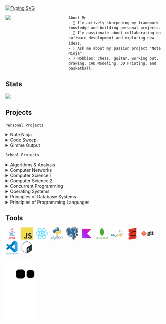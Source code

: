 <div id="Intro" align="left">
    <a href="https://git.io/typing-svg"><img src="https://readme-typing-svg.demolab.com?font=Lato&pause=1000&color=F7F7F7&background=302A2E00&center=false&width=435&lines=Hey+I'm+Chris!;Check+out+some+of+my+projects+below!+" alt="Typing SVG" /></a>
<div id="header" align="left">
        <img align="left" src="https://media.giphy.com/media/bcKmIWkUMCjVm/giphy.gif" width="200" border-radius: "25px"/>
                
    About Me
    - 🔭 I'm actively sharpening my framework knowledge and building personal projects.
    - 👯 I'm passionate about collaborating on software development and exploring new ideas.
    - 💬 Ask me about my passion project "Note Ninja"! 
    - ⚡ Hobbies: chess, guitar, working out, drawing, CAD Modeling, 3D Printing, and basketball.
                
 </div> 
</div> 
 


## Stats
<img src= "https://myreadme.vercel.app/api/embed/chrisreylo73?panels=userstatistics,toprepositories,toplanguages,commitgraph" />

## Projects

    Personal Projects 

<details> 
<summary> Note Ninja </summary>
    
![icon128](https://github.com/chrisreylo73/chrisreylo73/assets/72224622/cff8465f-2e94-4318-bc70-18ffc3bf56ac)
- Introducing Note Ninja, the ultimate Chrome extension for seamless note-taking and organization. With Note Ninja, you can effortlessly save important information to Microsoft Word or Google Docs while browsing the web.
    - Effortlessly save selected text from any webpage with a simple highlight.
    - Automatically keep track of where you get your information, through our Sources section. 
    - Capture and save images using the built-in Snip Feature, ensuring you never miss important visuals.
    - Seamlessly write and manage your own notes with the convenient "User Text" Button.
    - Experience enhanced flexibility by easily exporting and importing Note Ninja Microsoft Word Documents.
- Developed Using JavaScript, CSS, and HTML
- [Video Demo](https://www.youtube.com/watch?v=Q4hQ7xK-kWw)
- [Avalible on the Chrome Store](https://chrome.google.com/webstore/detail/note-ninja/nldmjficnkjkmlekekkaehkhgpkoakdh)
</details> 

<details>
<summary> Code Sweep </summary>
    
### Description
- VS-Code extension that allows users to quickly DELETE comments,  empty lines,  print statements,  and console logs of a selected area or entire file.
- [Link to Repository](https://github.com/chrisreylo73/Code-Sweep-VSC-EXT)
</details>

<details>
<summary> Gimme Output </summary>
    
### Description
- VS-Code extension that allows users to quickly wrap variables in print statements.
- [Link to Repository](https://github.com/chrisreylo73/Gimme-Output-VSC-EXT)
</details>

    School Projects 

<details>
<summary> Algorithms & Analysis </summary>

 1. [Bubble, Merge, Quick and Radix Sort](https://github.com/chrisreylo73/School-Projects/tree/main/Algorithms%20and%20Analysis/Bubble%2C%20Merge%2C%20Quick%2C%20and%20Radix%20Sort)
 2. [Floyd's and Dijkstra's](https://github.com/chrisreylo73/School-Projects/tree/main/Algorithms%20and%20Analysis/Floyds%20%26%20Dijkstras)
 3. [Floyd's in Java](https://github.com/chrisreylo73/School-Projects/tree/main/Algorithms%20and%20Analysis/Floyds%20in%20Java)
 4. [Linear and Binary Search](https://github.com/chrisreylo73/School-Projects/tree/main/Algorithms%20and%20Analysis/Linear%20%26%20Binary%20Search)
 5. [Prim's and Kruskal's](https://github.com/chrisreylo73/School-Projects/tree/main/Algorithms%20and%20Analysis/Prims%20%26%20Kruskals)
</details>
<details>
<summary> Computer Networks </summary>

   1. [Router Algorithm](https://github.com/chrisreylo73/School-Projects/tree/main/Computer%20Networks/Router%20Algorithim) 
   2. [TCP](https://github.com/chrisreylo73/School-Projects/tree/main/Computer%20Networks/TCP)
   3. [UDP](https://github.com/chrisreylo73/School-Projects/tree/main/Computer%20Networks/UDP)
</details>
<details>
<summary> Computer Science 1 </summary>

   1. [Courses](https://github.com/chrisreylo73/School-Projects/tree/main/Computer%20Science%201/Courses) 
   2. [CS1Calculator](https://github.com/chrisreylo73/School-Projects/blob/main/Computer%20Science%201/CS1Calculator.java)
   3. [Files](https://github.com/chrisreylo73/School-Projects/blob/main/Computer%20Science%201/Files.java)
   4. [GroceryBill](https://github.com/chrisreylo73/School-Projects/blob/main/Computer%20Science%201/GroceryBill.java)
   5. [initials](https://github.com/chrisreylo73/School-Projects/blob/main/Computer%20Science%201/Initials.java) 
   6. [Numbers](https://github.com/chrisreylo73/School-Projects/blob/main/Computer%20Science%201/Numbers.java)
   7. [Pace](https://github.com/chrisreylo73/School-Projects/blob/main/Computer%20Science%201/Pace.java)
   8. [Quizzes](https://github.com/chrisreylo73/School-Projects/blob/main/Computer%20Science%201/Quizzes.java)
</details>   
<details>
<summary> Computer Science 2 </summary>

 __Activities__

   1. [B Sheep](https://github.com/chrisreylo73/School-Projects/tree/main/Computer%20Science%202/Activities/B%20Sheep)
   2. [Balanced Parentheses](https://github.com/chrisreylo73/School-Projects/tree/main/Computer%20Science%202/Activities/Balanced%20Parentheses/src)
   1. [Binary Search](https://github.com/chrisreylo73/School-Projects/tree/main/Computer%20Science%202/Activities/Binary%20Search/src)
   2. [Binary Tree](https://github.com/chrisreylo73/School-Projects/tree/main/Computer%20Science%202/Activities/Binary%20Tree/src)
   3. [Car Wash](https://github.com/chrisreylo73/School-Projects/tree/main/Computer%20Science%202/Activities/Car%20Wash)
   4. [Class Design](https://github.com/chrisreylo73/School-Projects/tree/main/Computer%20Science%202/Activities/Class%20Design/src)
   5. [codec](https://github.com/chrisreylo73/School-Projects/tree/main/Computer%20Science%202/Activities/codec)
   6. [Collections](https://github.com/chrisreylo73/School-Projects/tree/main/Computer%20Science%202/Activities/Collections)
   7. [Decision Trees](https://github.com/chrisreylo73/School-Projects/tree/main/Computer%20Science%202/Activities/Decision%20Trees)
   8. [Dynamic Stack](https://github.com/chrisreylo73/School-Projects/tree/main/Computer%20Science%202/Activities/Dynamic%20Stack/src)
   9. [Expression Trees](https://github.com/chrisreylo73/School-Projects/tree/main/Computer%20Science%202/Activities/Expression%20Trees/src)
   10. [Fraction](https://github.com/chrisreylo73/School-Projects/tree/main/Computer%20Science%202/Activities/Fraction/src)
   11. [Hashtable](https://github.com/chrisreylo73/School-Projects/tree/main/Computer%20Science%202/Activities/Hashtable)
   12. [Insertion Sort](https://github.com/chrisreylo73/School-Projects/tree/main/Computer%20Science%202/Activities/Insertion%20Sort/src)
   13. [Linear Search](https://github.com/chrisreylo73/School-Projects/tree/main/Computer%20Science%202/Activities/Linear%20Search/src)
   14. [Linkedlist](https://github.com/chrisreylo73/School-Projects/tree/main/Computer%20Science%202/Activities/Linkedlist/src)
   15. [Linkedlist Genetics](https://github.com/chrisreylo73/School-Projects/tree/main/Computer%20Science%202/Activities/Linkedlist%20Generics/src)
   16. [Merge Sort](https://github.com/chrisreylo73/School-Projects/tree/main/Computer%20Science%202/Activities/Merge%20Sort/src)
   17. [Queues](https://github.com/chrisreylo73/School-Projects/tree/main/Computer%20Science%202/Activities/Queues/src)
   18. [Selection Sort](https://github.com/chrisreylo73/School-Projects/tree/main/Computer%20Science%202/Activities/Selection%20Sort/src)
   19. [Sorting Objects](https://github.com/chrisreylo73/School-Projects/tree/main/Computer%20Science%202/Activities/Sorting%20Objects)
   20. [Stacks Hierarchy](https://github.com/chrisreylo73/School-Projects/tree/main/Computer%20Science%202/Activities/Stacks%20Hierarchy/src)
   21. [Static Stack](https://github.com/chrisreylo73/School-Projects/tree/main/Computer%20Science%202/Activities/Static%20Stack/src)
   22. [Tree Traversal](https://github.com/chrisreylo73/School-Projects/tree/main/Computer%20Science%202/Activities/Tree%20Traversals/src)
   23. [Vegetables](https://github.com/chrisreylo73/School-Projects/tree/main/Computer%20Science%202/Activities/Vegetables/src)
      
  __Homework__ 
      
   1. [Adaqueue](https://github.com/chrisreylo73/School-Projects/tree/main/Computer%20Science%202/Homework/Adaqueue/src)
   2. [Arithmetic Expressions](https://github.com/chrisreylo73/School-Projects/tree/main/Computer%20Science%202/Homework/Arithmetic%20Expressions/src)
   3. [Dice](https://github.com/chrisreylo73/School-Projects/tree/main/Computer%20Science%202/Homework/Dice/src)
   4. [Hashtable](https://github.com/chrisreylo73/School-Projects/tree/main/Computer%20Science%202/Homework/Hashtable)
   5. [Monty Hall](https://github.com/chrisreylo73/School-Projects/tree/main/Computer%20Science%202/Homework/Monty%20Hall/src)
   6. [Patience Sort](https://github.com/chrisreylo73/School-Projects/tree/main/Computer%20Science%202/Homework/Patience%20Sort/src)
   7. [Planet Quest](https://github.com/chrisreylo73/School-Projects/tree/main/Computer%20Science%202/Homework/Planet%20Quest)
   8. [Priority Queue](https://github.com/chrisreylo73/School-Projects/tree/main/Computer%20Science%202/Homework/Priority%20Queue/src)
   9. [Tree Balance](https://github.com/chrisreylo73/School-Projects/tree/main/Computer%20Science%202/Homework/Tree%20Balance/src)
   10. [Tree Map](https://github.com/chrisreylo73/School-Projects/tree/main/Computer%20Science%202/Homework/Tree%20Map)

  __Projects__ 

   1. [Chemistry Fun](https://github.com/chrisreylo73/School-Projects/tree/main/Computer%20Science%202/Project%201-%20Chemistry%20Fun/src)
   2. [Versioning System](https://github.com/chrisreylo73/School-Projects/tree/main/Computer%20Science%202/Project%202-%20Versioning%20System)
   3. [Game Leaderboards](https://github.com/chrisreylo73/School-Projects/tree/main/Computer%20Science%202/Project%203-Game%20Leaderboards)
</details>
<details>
<summary> Concurrent Programming </summary>

   1. [MultiThreaded Java Server](https://github.com/chrisreylo73/School-Projects/tree/main/Concurrent_Programming/Multithreaded%20Java%20Server)
   2. [Multi-Threaded Scala Server](https://github.com/chrisreylo73/School-Projects/tree/main/Concurrent_Programming/Multithreaded%20Scala%20Server)
   3. [Single-Threaded Java Server](https://github.com/chrisreylo73/School-Projects/tree/main/Concurrent_Programming/Single%20Threaded%20Java%20Server)
</details>
<details>
<summary> Operating Systems </summary>

   1. [Sudoku Solver](https://github.com/chrisreylo73/School-Projects/tree/main/Operating%20Systems)
</details>
<details>
<summary> Principles of Database Systems </summary>

  __Assignments__
    
   1. [Astronauts](https://github.com/chrisreylo73/School-Projects/tree/main/Principles%20of%20Database%20Systems/Astronauts)
   2. [CMS](https://github.com/chrisreylo73/School-Projects/tree/main/Principles%20of%20Database%20Systems/Cms)
   3. [Companies](https://github.com/chrisreylo73/School-Projects/tree/main/Principles%20of%20Database%20Systems/Companies)
   4. [Courses](https://github.com/chrisreylo73/School-Projects/tree/main/Principles%20of%20Database%20Systems/Courses)
   5. [Employees](https://github.com/chrisreylo73/School-Projects/tree/main/Principles%20of%20Database%20Systems/Employees)
   6. [Occupations](https://github.com/chrisreylo73/School-Projects/tree/main/Principles%20of%20Database%20Systems/Occupations)
   7. [Realestate](https://github.com/chrisreylo73/School-Projects/tree/main/Principles%20of%20Database%20Systems/Realestate)
   8. [Sample](https://github.com/chrisreylo73/School-Projects/tree/main/Principles%20of%20Database%20Systems/Sample)
   9. [Students](https://github.com/chrisreylo73/School-Projects/tree/main/Principles%20of%20Database%20Systems/Students)
   10. [Wines](https://github.com/chrisreylo73/School-Projects/tree/main/Principles%20of%20Database%20Systems/Wines)
 
 __Projects__
   1. [Project 1](https://github.com/chrisreylo73/DBprojects/tree/master/Project%201)
   2. [Project 2](https://github.com/chrisreylo73/DBprojects/tree/master/Project%202)
   3. [Project 3](https://github.com/chrisreylo73/DBprojects/tree/master/Project%203)
</details>
<details>
<summary> Principles of Programming Languages </summary>

   1. [Lisp Truth Table Practice](https://github.com/chrisreylo73/School-Projects/tree/main/Principles%20of%20Programming%20Languages/LISP%20Truth%20Table%20Practice)
   2. [Python Syntax Analyzer](https://github.com/chrisreylo73/School-Projects/tree/main/Principles%20of%20Programming%20Languages/Python%20Syntax%20Analyzer)


</details>


## Tools

<img src="https://github.com/devicons/devicon/blob/master/icons/java/java-original-wordmark.svg" title="Java" alt="Java" width="40" height="40"/>&nbsp;
<img src="https://github.com/devicons/devicon/blob/master/icons/javascript/javascript-original.svg" title="javaScript" alt="JS" width="40" height="40"/>&nbsp;
<img src="https://github.com/devicons/devicon/blob/master/icons/react/react-original.svg" title="javaScript" alt="JS" width="40" height="40"/>&nbsp;
<img src="https://github.com/devicons/devicon/blob/master/icons/python/python-original-wordmark.svg" title="Python" alt="Python" width="40" height="40"/>&nbsp;
<img src="https://github.com/devicons/devicon/blob/master/icons/postgresql/postgresql-original.svg" title="Postgres" alt="postgres" width="40" height="40"/>&nbsp;
<img src="https://github.com/devicons/devicon/blob/master/icons/kotlin/kotlin-original.svg" title="Kotlin" alt="Kotlin" width="40" height="40"/>&nbsp;
<img src="https://github.com/devicons/devicon/blob/master/icons/mongodb/mongodb-plain-wordmark.svg" title="MongoDB" alt="MongoDB" width="40" height="40"/>&nbsp;
<img src="https://github.com/devicons/devicon/blob/master/icons/mysql/mysql-original-wordmark.svg" title="MySQL"  alt="MySQL" width="40" height="40"/>&nbsp;
<img src="https://github.com/devicons/devicon/blob/master/icons/scala/scala-original.svg" title="Scala" alt="Scala" width="40" height="40"/>&nbsp;
<img src="https://github.com/devicons/devicon/blob/master/icons/git/git-original-wordmark.svg" title="Git" alt="Git" width="40" height="40"/>&nbsp;
<img src="https://github.com/devicons/devicon/blob/master/icons/vscode/vscode-original-wordmark.svg" title="VSCode" alt="VSCode" width="40" height="40"/>&nbsp;
<img src="https://github.com/devicons/devicon/blob/master/icons/bash/bash-original.svg" title="Bash" alt="Bash" width="40" height="40"/>&nbsp;

<!-- ![Javascript](https://img.shields.io/badge/Javascript-F0DB4F?style=for-the-badge&labelColor=black&logo=javascript&logoColor=F0DB4F)
![React](https://img.shields.io/badge/-React-61DBFB?style=for-the-badge&labelColor=black&logo=react&logoColor=61DBFB)
![Nodejs](https://img.shields.io/badge/Nodejs-3C873A?style=for-the-badge&labelColor=black&logo=node.js&logoColor=3C873A)
![MongoDB](https://img.shields.io/badge/MongoDB-4EA94B?style=for-the-badge&logo=mongodb&logoColor=white)
![HTML](https://img.shields.io/badge/HTML5-E34F26?style=for-the-badge&logo=html5&logoColor=white)
![CSS3](https://img.shields.io/badge/CSS3-1572B6?style=for-the-badge&logo=css3&logoColor=white)
![Tailwind](https://img.shields.io/badge/Tailwind_CSS-092749?style=for-the-badge&logo=tailwindcss&logoColor=06B6D4&labelColor=000000)
![Markdown](https://img.shields.io/badge/Markdown-000000?style=for-the-badge&logo=markdown&logoColor=white)
![VSCode](https://img.shields.io/badge/Visual_Studio-0078d7?style=for-the-badge&logo=visual%20studio&logoColor=white)
![Git](https://img.shields.io/badge/Git-F05032?style=for-the-badge&logo=git&logoColor=white) -->


![Snake animation](https://github.com/madushadhanushka/github-readme/blob/output/github-contribution-snake.svg)






<!--
**chrisreylo73/chrisreylo73** is a ✨ _special_ ✨ repository because its `README.md` (this file) appears on your GitHub profile.

Here are some ideas to get you started:

- 🔭 I’m currently working on sharpening my software development skills to better facilitate my growth as a developer.
- 🌱 I’m currently learning algorithims and data structures
- 👯 I’m looking to collaborate on anything and everything regarding software development. 
- 💬 Ask me about ...
- 📫 How to reach me: 
- ⚡ Fun fact: I am a big hobbiest so 
-->
